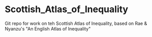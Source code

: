 # Scottish_Atlas_of_Inequality
Git repo for work on teh Scottish Atlas of Inequality, based on Rae &amp; Nyanzu's "An English Atlas of Inequality"
